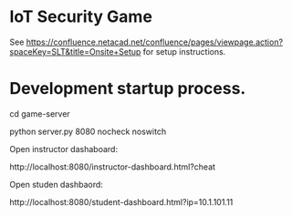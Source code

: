 # IoT Security Game

See https://confluence.netacad.net/confluence/pages/viewpage.action?spaceKey=SLT&title=Onsite+Setup for setup instructions.

# Development startup process.

cd game-server

python server.py 8080 nocheck noswitch          

Open instructor dashaboard:

http://localhost:8080/instructor-dashboard.html?cheat

Open studen dashbaord:

http://localhost:8080/student-dashboard.html?ip=10.1.101.11  

